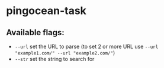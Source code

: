 # pingocean-task

## Available flags:

* ```--url``` set the URL to parse (to set 2 or more URL use ```--url "example1.com/" --url "example2.com/"```)
* ```--str``` set the string to search for
